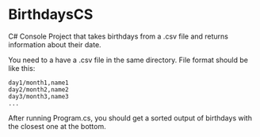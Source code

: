 # BirthdaysCS
C# Console Project that takes birthdays from a .csv file and returns information about their date.

You need to a have a .csv file in the same directory. File format should be like this:
	
	day1/month1,name1
	day2/month2,name2
	day3/month3,name3
	...
	
After running Program.cs, you should get a sorted output of birthdays with the closest one at the bottom.
